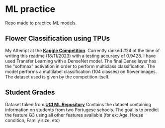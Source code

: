 # ML practice #
 Repo made to practice ML models.

## Flower Classification using TPUs
 My Attempt at the [**Kaggle Competition**](https://www.kaggle.com/competitions/tpu-getting-started/overview). Currently ranked #24 at the time of writing this readme (18/11/2023) with a testing accuracy of 0.9428. I have used Transfer Learning with a DenseNet model. The final Dense layer has the "softmax" activation in order to perform multiclass classification.
 The model performs a multilabel classification (104 classes) on flower images. The dataset used is given by the competition itself. 

## Student Grades
 Dataset taken from [**UCI ML Repository**](https://archive.ics.uci.edu/dataset/320/student+performance) Contains the dataset containing information on students from two Portugese schools. The goal is to predict the feature G3 using all other features available (for ex: Age, House condition, Family size, etc)
